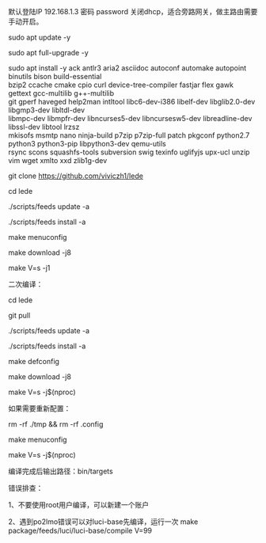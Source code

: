 默认登陆IP 192.168.1.3 密码 password 关闭dhcp，适合旁路网关，做主路由需要手动开启。

   sudo apt update -y
   
   sudo apt full-upgrade -y
   
   sudo apt install -y ack antlr3 aria2 asciidoc autoconf automake autopoint binutils bison build-essential \
   bzip2 ccache cmake cpio curl device-tree-compiler fastjar flex gawk gettext gcc-multilib g++-multilib \
   git gperf haveged help2man intltool libc6-dev-i386 libelf-dev libglib2.0-dev libgmp3-dev libltdl-dev \
   libmpc-dev libmpfr-dev libncurses5-dev libncursesw5-dev libreadline-dev libssl-dev libtool lrzsz \
   mkisofs msmtp nano ninja-build p7zip p7zip-full patch pkgconf python2.7 python3 python3-pip libpython3-dev qemu-utils \
   rsync scons squashfs-tools subversion swig texinfo uglifyjs upx-ucl unzip vim wget xmlto xxd zlib1g-dev
   
   git clone https://github.com/viviczh1/lede
   
   cd lede
   
   ./scripts/feeds update -a
   
   ./scripts/feeds install -a
   
   make menuconfig

   make download -j8
   
   make V=s -j1

二次编译：

cd lede

git pull

./scripts/feeds update -a

./scripts/feeds install -a

make defconfig

make download -j8

make V=s -j$(nproc)

如果需要重新配置：

rm -rf ./tmp && rm -rf .config

make menuconfig

make V=s -j$(nproc)

编译完成后输出路径：bin/targets

错误排查：

1、不要使用root用户编译，可以新建一个账户

2、遇到po2lmo错误可以对luci-base先编译，运行一次 make package/feeds/luci/luci-base/compile V=99
